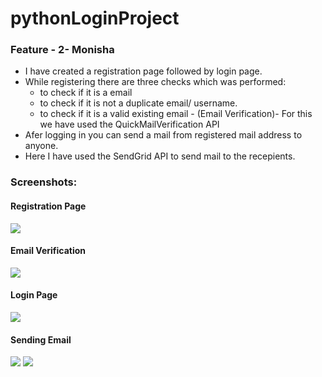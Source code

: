 # pythonLoginProject
### Feature - 2- Monisha
* I have created a registration page followed by login page.
* While registering there are three checks which was performed:
    - to check if it is a email
    - to check if it is not a duplicate email/ username.
    - to check if it is a valid existing email - (Email Verification)- For this we have used the QuickMailVerification API
 * Afer logging in you can send a mail from registered mail address to anyone.
 * Here I have used the SendGrid API to send mail to the recepients.
 
 ### Screenshots:
 #### Registration Page
 ![](https://github.com/monz123/pythonLoginProject/tree/master/app/images/2.png)
 #### Email Verification
 ![](https://github.com/monz123/pythonLoginProject/tree/master/app/images/4.png)
 #### Login Page
 ![](https://github.com/monz123/pythonLoginProject/tree/master/app/images/111.png)
 #### Sending Email
 ![](https://github.com/monz123/pythonLoginProject/tree/master/app/images/7.png)
 ![](https://github.com/monz123/pythonLoginProject/tree/master/app/images/8.png)
 
